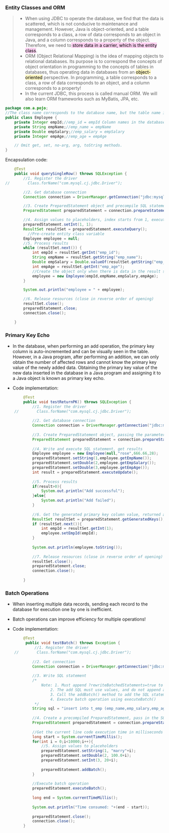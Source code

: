 
### Entity Classes and ORM

> - When using JDBC to operate the database, we find that the data is scattered, which is not conducive to maintenance and management. However, Java is object-oriented, and a table corresponds to a class, a row of data corresponds to an object in Java, and a column corresponds to a property of the object. Therefore, we need to<mark style="background: #FFB8EBA6;"> store data in a carrier, which is the entity class</mark>.
> - ORM (Object Relational Mapping) is the idea of mapping objects to relational databases. Its purpose is to correspond the concepts of object orientation in programming to the concepts of tables in databases, thus operating data in databases from an <mark style="background: #FFF3A3A6;">object-oriented</mark> perspective. In programming, a table corresponds to a class, a row of data corresponds to an object, and a column corresponds to a property!
> - In the current JDBC, this process is called manual ORM. We will also learn ORM frameworks such as MyBatis, JPA, etc.

```java
package com.a.pojo;
//The class name corresponds to the database name, but the table name is generally abbreviated, and the class name should be fully written!
public class Employee {
    private Integer empId;//emp_id = empId Column names in the database are separated by underscores, property names use camelCase!
    private String empName;//emp_name = empName
    private Double empSalary;//emp_salary = empSalary
    private Integer empAge;//emp_age = empAge

    // Omit get, set, no-arg, arg, toString methods.
}
```

Encapsulation code:

```java
    @Test
    public void querySingleRow() throws SQLException {
        //1. Register the driver
//        Class.forName("com.mysql.cj.jdbc.Driver");

        //2. Get database connection
        Connection connection = DriverManager.getConnection("jdbc:mysql://localhost:3306/a", "root","a");

        //3. Create PreparedStatement object and precompile SQL statement using ? placeholder
        PreparedStatement preparedStatement = connection.prepareStatement("select emp_id,emp_name,emp_salary,emp_age from t_emp where emp_id = ?");

        //4. Assign values to placeholders, index starts from 1, execute SQL statement, get results
        preparedStatement.setInt(1, 1);
        ResultSet resultSet = preparedStatement.executeQuery();
          //Pre-create entity class variable
        Employee employee = null;
        //5. Process results
        while (resultSet.next()) {
            int empId = resultSet.getInt("emp_id");
            String empName = resultSet.getString("emp_name");
            Double empSalary = Double.valueOf(resultSet.getString("emp_salary"));
            int empAge = resultSet.getInt("emp_age");
            //Create the object only when there is data in the result set
            employee = new Employee(empId,empName,empSalary,empAge);
        }

        System.out.println("employee = " + employee);

        //6. Release resources (close in reverse order of opening)
        resultSet.close();
        preparedStatement.close;
        connection.close();

    }
```

### Primary Key Echo

- In the database, when performing an add operation, the primary key column is auto-incremented and can be visually seen in the table. However, in a Java program, after performing an addition, we can only obtain the number of affected rows and cannot know the primary key value of the newly added data. Obtaining the primary key value of the new data inserted in the database in a Java program and assigning it to a Java object is known as primary key echo.

- Code implementation:

```java
        @Test
        public void testReturnPK() throws SQLException {
            //1. Register the driver
    //        Class.forName("com.mysql.cj.jdbc.Driver");
    
            //2. Get database connection
            Connection connection = DriverManager.getConnection("jdbc:mysql://localhost:3306/a", "root", "a");
    
            //3. Create PreparedStatement object, passing the parameter Statement.RETURN_GENERATED_KEYS for primary key echo
            PreparedStatement preparedStatement = connection.prepareStatement("insert into t_emp (emp_name, emp_salary, emp_age)values  (?, ?,?)",Statement.RETURN_GENERATED_KEYS);
    
            //4. Write and execute SQL statement, get results
            Employee employee = new Employee(null,"rose",666.66,28);
            preparedStatement.setString(1,employee.getEmpName());
            preparedStatement.setDouble(2,employee.getEmpSalary());
            preparedStatement.setDouble(3,employee.getEmpAge());
            int result = preparedStatement.executeUpdate();
    
            //5. Process results
            if(result>0){
                System.out.println("Add successful");
            }else{
                System.out.println("Add failed");
            }
    
            //6. Get the generated primary key column value, returned as a resultSet, retrieve the primary key column value from the result set
            ResultSet resultSet = preparedStatement.getGeneratedKeys();
            if (resultSet.next()){
                int empId = resultSet.getInt(1);
                employee.setEmpId(empId);
            }
            
            System.out.println(employee.toString());
           
            //7. Release resources (close in reverse order of opening)
            resultSet.close();
            preparedStatement.close;
            connection.close();
    
        }
```

### Batch Operations

- When inserting multiple data records, sending each record to the database for execution one by one is inefficient.

- Batch operations can improve efficiency for multiple operations!

- Code implementation:

```java
        @Test
         public void testBatch() throws Exception {
             //1. Register the driver
    //        Class.forName("com.mysql.cj.jdbc.Driver");
    
            //2. Get connection
            Connection connection = DriverManager.getConnection("jdbc:mysql:///a?rewriteBatchedStatements=true", "root", "a");
    
            //3. Write SQL statement
            /*
                Note: 1. Must append ?rewriteBatchedStatements=true to the database connection URL to allow batch operations
                    2. The add SQL must use values, and do not append a semicolon at the end of the statement
                    3. Call the addBatch() method to add the SQL statement for batch operation
                    4. Execute batch operation using executeBatch()
             */
            String sql = "insert into t_emp (emp_name,emp_salary,emp_age) values (?,?,?)";
    
            //4. Create a precompiled PreparedStatement, pass in the SQL statement
            PreparedStatement preparedStatement = connection.prepareStatement(sql);
    
            //Get the current line code execution time in milliseconds
            long start = System.currentTimeMillis();
            for(int i = 0;i<10000;i++){
                //5. Assign values to placeholders
                preparedStatement.setString(1, "marry"+i);
                preparedStatement.setDouble(2, 100.0+i);
                preparedStatement.setInt(3, 20+i);
    
                preparedStatement.addBatch();
            }
    
            //Execute batch operation
            preparedStatement.executeBatch();
    
            long end = System.currentTimeMillis();
    
            System.out.println("Time consumed: "+(end - start));
    
            preparedStatement.close();
            connection.close();
        }
```
